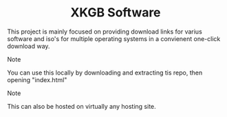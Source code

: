 <h1 align="center">XKGB Software </h1>

<p>This project is mainly focused on providing download links for varius software and iso's for multiple operating systems in a convienent one-click download way.</p>

> [!NOTE]
>You can use this locally by downloading and extracting tis repo, then opening "index.html"

> [!NOTE]
> This can also be hosted on virtually any hosting site.
